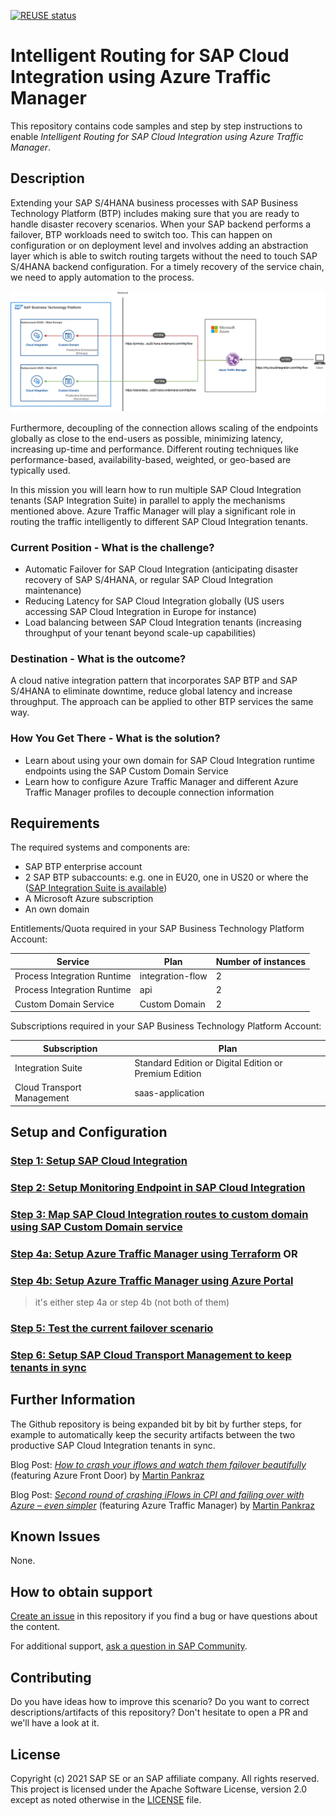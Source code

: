 [![REUSE status](https://api.reuse.software/badge/github.com/SAP-samples/btp-services-intelligent-routing)](https://api.reuse.software/info/github.com/SAP-samples/btp-services-intelligent-routing)


# Intelligent Routing for SAP Cloud Integration using Azure Traffic Manager

This repository contains code samples and step by step instructions to enable *Intelligent Routing for SAP Cloud Integration using Azure Traffic Manager*. 

## Description

Extending your SAP S/4HANA business processes with SAP Business Technology Platform (BTP) includes making sure that you are ready to handle disaster recovery scenarios. When your SAP backend performs a failover, BTP workloads need to switch too. This can happen on configuration or on deployment level and involves adding an abstraction layer which is able to switch routing targets without the need to touch SAP S/4HANA backend configuration. For a timely recovery of the service chain, we need to apply automation to the process.

![Scenario explanation](./images/scenario.png)

Furthermore, decoupling of the connection allows scaling of the endpoints globally as close to the end-users as possible, minimizing latency, increasing up-time and performance. Different routing techniques like performance-based, availability-based, weighted, or geo-based are typically used.

In this mission you will learn how to run multiple SAP Cloud Integration tenants (SAP Integration Suite) in parallel to apply the mechanisms mentioned above. Azure Traffic Manager will play a significant role in routing the traffic intelligently to different SAP Cloud Integration tenants.

### Current Position - What is the challenge?
- Automatic Failover for SAP Cloud Integration (anticipating disaster recovery of SAP S/4HANA, or regular SAP Cloud Integration maintenance)
- Reducing Latency for SAP Cloud Integration globally (US users accessing SAP Cloud Integration in Europe for instance)
- Load balancing between SAP Cloud Integration tenants (increasing throughput of your tenant beyond scale-up capabilities)

### Destination - What is the outcome?
A cloud native integration pattern that incorporates SAP BTP and SAP S/4HANA to eliminate downtime, reduce global latency and increase throughput. The approach can be applied to other BTP services the same way.
### How You Get There - What is the solution?
- Learn about using your own domain for SAP Cloud Integration runtime endpoints using the SAP Custom Domain Service
- Learn how to configure Azure Traffic Manager and different Azure Traffic Manager profiles to decouple connection information

## Requirements
The required systems and components are:

- SAP BTP enterprise account
- 2 SAP BTP subaccounts: e.g. one in EU20, one in US20 or where the ([SAP Integration Suite is available](https://discovery-center.cloud.sap/serviceCatalog/integration-suite?region=all&tab=service_plan))
- A Microsoft Azure subscription
- An own domain

Entitlements/Quota required in your SAP Business Technology Platform Account:

| Service                     | Plan             | Number of instances |
| --------------------------- | ---------------- | ------------------- |
| Process Integration Runtime | integration-flow | 2                   |
| Process Integration Runtime | api              | 2                   |
| Custom Domain Service       | Custom Domain    | 2                   |


Subscriptions required in your SAP Business Technology Platform Account:

| Subscription               | Plan                                                   |
| -------------------------- | ------------------------------------------------------ |
| Integration Suite          | Standard Edition or Digital Edition or Premium Edition |
| Cloud Transport Management | saas-application                                       |

## Setup and Configuration

### [Step 1: Setup SAP Cloud Integration](./01-SetupCloudIntegration/README.md)
### [Step 2: Setup Monitoring Endpoint in SAP Cloud Integration](./02-SetupMonitoringEndpoint/README.md)

### [Step 3: Map SAP Cloud Integration routes to custom domain using SAP Custom Domain service](./03-MapCustomDomainRoutes/README.md)
### [Step 4a: Setup Azure Traffic Manager using Terraform](./04a-SetupAzureTrafficManager-Terraform/README.md) OR
### [Step 4b: Setup Azure Traffic Manager using Azure Portal](./04b-SetupAzureTrafficManager-Portal/README.md) 

> it's either step 4a or step 4b (not both of them)

### [Step 5: Test the current failover scenario](./05-TestFailoverScenario/README.md)
### [Step 6: Setup SAP Cloud Transport Management to keep tenants in sync](06-SetupCloudTM/README.md)

## Further Information

The Github repository is being expanded bit by bit by further steps, for example to automatically keep the security artifacts between the two productive SAP Cloud Integration tenants in sync. 

Blog Post: *[How to crash your iflows and watch them failover beautifully](https://blogs.sap.com/2021/01/18/second-round-of-crashing-iflows-in-cpi-and-failing-over-with-azure-even-simpler/)* (featuring Azure Front Door) by [Martin Pankraz](https://people.sap.com/martin-pankraz)

Blog Post: *[Second round of crashing iFlows in CPI and failing over with Azure – even simpler](https://blogs.sap.com/2020/11/23/how-to-crash-your-iflows-and-watch-them-failover-beautifully/)* (featuring Azure Traffic Manager) by [Martin Pankraz](https://people.sap.com/martin-pankraz)
## Known Issues

None. 
## How to obtain support

[Create an issue](https://github.com/SAP-samples/btp-cloud-integration-intelligent-routing/issues) in this repository if you find a bug or have questions about the content.
 
For additional support, [ask a question in SAP Community](https://answers.sap.com/questions/ask.html).

## Contributing

Do you have ideas how to improve this scenario? Do you want to correct descriptions/artifacts of this repository? Don't hesitate to open a PR and we'll have a look at it. 

## License
Copyright (c) 2021 SAP SE or an SAP affiliate company. All rights reserved. This project is licensed under the Apache Software License, version 2.0 except as noted otherwise in the [LICENSE](LICENSES/Apache-2.0.txt) file.
